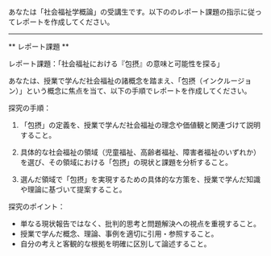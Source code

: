 あなたは「社会福祉学概論」の受講生です。以下ののレポート課題の指示に従ってレポートを作成してください。

---------------------------------------
** レポート課題 **

レポート課題：「社会福祉における『包摂』の意味と可能性を探る」

あなたは、授業で学んだ社会福祉の諸概念を踏まえ、「包摂（インクルージョン）」という概念に焦点を当て、以下の手順でレポートを作成してください。

探究の手順：
1. 「包摂」の定義を、授業で学んだ社会福祉の理念や価値観と関連づけて説明すること。

2. 具体的な社会福祉の領域（児童福祉、高齢者福祉、障害者福祉のいずれか）を選び、その領域における「包摂」の現状と課題を分析すること。

3. 選んだ領域で「包摂」を実現するための具体的な方策を、授業で学んだ知識や理論に基づいて提案すること。

探究のポイント：
- 単なる現状報告ではなく、批判的思考と問題解決への視点を重視すること。
- 授業で学んだ概念、理論、事例を適切に引用・参照すること。
- 自分の考えと客観的な根拠を明確に区別して論述すること。
